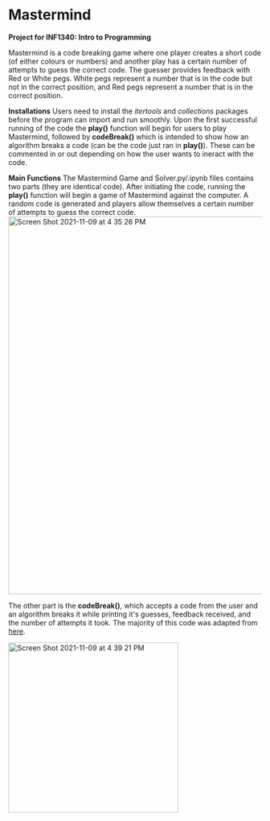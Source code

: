 # Mastermind
**Project for INF1340: Intro to Programming**

Mastermind is a code breaking game where one player creates a short code (of either colours or numbers) and another play has a certain number of attempts to guess the correct code. The guesser provides feedback with Red or White pegs. White pegs represent a number that is in the code but not in the correct position, and Red pegs represent a number that is in the correct position. 

**Installations**
Users need to install the _itertools_ and _collections_ packages before the program can import and run smoothly. Upon the first successful running of the code the **play()** function will begin for users to play Mastermind, followed by **codeBreak()** which is intended to show how an algorithm breaks a code (can be the code just ran in **play()**). These can be commented in or out depending on how the user wants to ineract with the code.

**Main Functions**
The Mastermind Game and Solver.py/.ipynb files contains two parts (they are identical code). After initiating the code, running the **play()** function will begin a game of Mastermind against the computer. A random code is generated and players allow themselves a certain number of attempts to guess the correct code. 
<img width="751" alt="Screen Shot 2021-11-09 at 4 35 26 PM" src="https://user-images.githubusercontent.com/80587489/141008701-4fc44a88-de58-4463-9e1c-12bf53e5fa26.png">

The other part is the **codeBreak()**, which accepts a code from the user and an algorithm breaks it while printing it's guesses, feedback received, and the number of attempts it took. The majority of this code was adapted from [here](https://www.reddit.com/r/learnpython/comments/k07mfi/mastermind_game_solve_puzzles_optimal_moves_how/).

<img width="338" alt="Screen Shot 2021-11-09 at 4 39 21 PM" src="https://user-images.githubusercontent.com/80587489/141009203-3819b01b-0a3d-4315-b659-1dc5894711e0.png">
